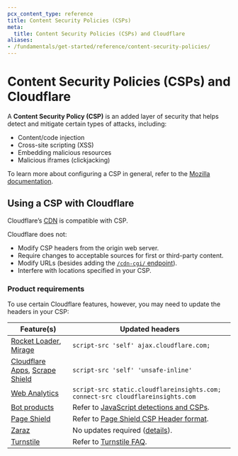 ```yaml
---
pcx_content_type: reference
title: Content Security Policies (CSPs)
meta:
  title: Content Security Policies (CSPs) and Cloudflare
aliases:
- /fundamentals/get-started/reference/content-security-policies/
---
```


# Content Security Policies (CSPs) and Cloudflare

A **Content Security Policy (CSP)** is an added layer of security that helps detect and mitigate certain types of attacks, including:

* Content/code injection
* Cross-site scripting (XSS)
* Embedding malicious resources
* Malicious iframes (clickjacking)

To learn more about configuring a CSP in general, refer to the [Mozilla documentation](https://developer.mozilla.org/docs/web/http/csp).

## Using a CSP with Cloudflare

Cloudflare’s [CDN](/cache/) is compatible with CSP.

Cloudflare does not:

* Modify CSP headers from the origin web server.
* Require changes to acceptable sources for first or third-party content.
* Modify URLs (besides adding the [`/cdn-cgi/` endpoint](/fundamentals/get-started/reference/cdn-cgi-endpoint/)).
* Interfere with locations specified in your CSP.

### Product requirements

To use certain Cloudflare features, however, you may need to update the headers in your CSP:

| Feature(s) | Updated headers |
| --- | --- |
| [Rocket Loader](/speed/optimization/content/rocket-loader/), [Mirage](/speed/optimization/images/mirage/) | `script-src 'self' ajax.cloudflare.com;` |
| [Cloudflare Apps](https://support.cloudflare.com/hc/articles/115000304631), [Scrape Shield](https://support.cloudflare.com/hc/articles/200171036) | `script-src 'self' 'unsafe-inline'`|
| [Web Analytics](/analytics/web-analytics) | `script-src static.cloudflareinsights.com; connect-src cloudflareinsights.com` |
| [Bot products](/bots/) | Refer to [JavaScript detections and CSPs](/bots/reference/javascript-detections/#if-you-have-a-content-security-policy-csp).|
| [Page Shield](/page-shield/) | Refer to [Page Shield CSP Header format](/page-shield/reference/csp-header/). |
| [Zaraz](/zaraz/) | No updates required ([details](https://blog.cloudflare.com/cloudflare-zaraz-supports-csp/)).|
| [Turnstile](/turnstile/) | Refer to [Turnstile FAQ](/turnstile/frequently-asked-questions/#how-does-content-security-policy-need-to-be-configured-for-turnstile).|